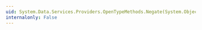 ```yaml
---
uid: System.Data.Services.Providers.OpenTypeMethods.Negate(System.Object)
internalonly: False
---
```

